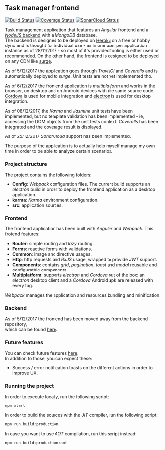 ## Task manager frontend

[![Build Status](https://travis-ci.org/damoresa/taskmanager-frontend.svg?branch=master)](https://travis-ci.org/damoresa/taskmanager-frontend)
[![Coverage Status](https://coveralls.io/repos/github/damoresa/taskmanager-frontend/badge.svg)](https://coveralls.io/github/damoresa/taskmanager-frontend)
[![SonarCloud Status](https://sonarcloud.io/api/badges/gate?key=taskmanager-frontend)](https://sonarcloud.io/dashboard?id=taskmanager-frontend)

Task management application that features an _Angular_ frontend 
and a [_NodeJS_ backend](https://github.com/damoresa/taskmanager) 
with a _MongoDB_ database.  
The backend is designed to be deployed on [Heroku](https://www.heroku.com) 
on a free or hobby dyno and is thought for individual use - as in one 
user per application instance as of 28/11/2017 - so most of it's 
provided tooling is either used or recommended. On the other hand, the 
frontend is designed to be deployed on any CDN like [surge](https://surge.sh/). 
  
As of 5/12/2017 the application goes through _TravisCI_ and _Coveralls_ 
and is automatically deployed to _surge_. Unit tests are not yet implemented tho.
  
As of 6/12/2017 the frontend application is _multiplatform_ and works in the 
browser, on desktop and on Android devices with the same source code. 
[Cordova](https://cordova.apache.org/) is used for mobile integration 
and [electron](https://electronjs.org/) is used for desktop integration.
  
As of 08/12/2017, the _Karma_ and _Jasmine_ unit tests have been implemented, but 
no template validation has been implemented - ie, accessing the DOM objects from 
the unit tests context. _Coveralls_ has been integrated and the coverage result is 
displayed.

As of 25/12/2017 _SonarCloud_ support has been implemented.
  
The purpose of the application is to actually help myself manage 
my own time in order to be able to analyze certain scenarios.
  
  
### Project structure
  
The project contains the following folders:
* __Config__: _Webpack_ configuration files. The current build supports an _electron_ 
build in order to deploy the frontend application as a desktop application.
* __karma__: _Karma_ environment configuration.
* __src__: application sources.
  
  
### Frontend
  
The frontend application has been built with _Angular_ and _Webpack_. 
This frotend features: 
  
* __Router__: simple routing and _lazy_ routing.
* __Forms__: reactive forms with validations.
* __Common__: image and directive usages.
* __Http__: http requests and _RxJS_ usage, wrapped to provide _JWT_ support.
* __Components__: contains _grid_, _pagination_, _toast_ and _modal_ 
reusable and configuratble components.
* __Multiplatform__: supports _electron_ and _Cordova_ out of the box: an _electron_ 
desktop client and a _Cordova_ Android apk are released with every tag.
  
_Webpack_ manages the application and resources bundling and minification.
  
  
### Backend
  
As of 5/12/2017 the frontend has been moved away from the backend repository,  
which can be found [here](https://github.com/damoresa/taskmanager).
  
  
### Future features
  
You can check future features [here](https://github.com/damoresa/taskmanager#future-features).  
In addition to those, you can expect these:
* Success / error notification toasts on the different actions in order to improve UX.
  
  
### Running the project

In order to execute locally, run the following script:

```bash
npm start
```
  
In order to build the sources with the _JIT_ compiler, run the following script:

```bash
npm run build:production
```
  
In case you want to use _AOT_ compilation, run this script instead:

```bash
npm run build:production:aot
```